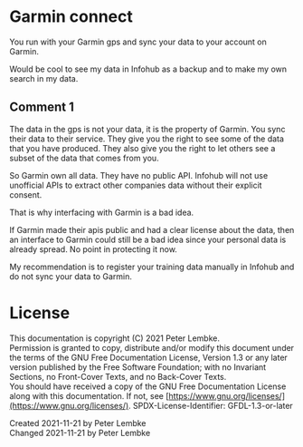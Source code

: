 # Garmin connect
You run with your Garmin gps and sync your data to your account on Garmin.

Would be cool to see my data in Infohub as a backup and to make my own search in my data.


## Comment 1
The data in the gps is not your data, it is the property of Garmin. 
You sync their data to their service. 
They give you the right to see some of the data that you have produced. 
They also give you the right to let others see a subset of the data that comes from you.

So Garmin own all data. They have no public API. Infohub will not use unofficial APIs to extract other companies data without their explicit consent.

That is why interfacing with Garmin is a bad idea.

If Garmin made their apis public and had a clear license about the data, then an interface to Garmin could still be a bad idea since your personal data is already spread. No point in protecting it now.

My recommendation is to register your training data manually in Infohub and do not sync your data to Garmin.

# License
This documentation is copyright (C) 2021 Peter Lembke.  
Permission is granted to copy, distribute and/or modify this document under the terms of the GNU Free Documentation License, Version 1.3 or any later version published by the Free Software Foundation; with no Invariant Sections, no Front-Cover Texts, and no Back-Cover Texts.  
You should have received a copy of the GNU Free Documentation License along with this documentation. If not, see [https://www.gnu.org/licenses/](https://www.gnu.org/licenses/).  SPDX-License-Identifier: GFDL-1.3-or-later

Created 2021-11-21 by Peter Lembke  
Changed 2021-11-21 by Peter Lembke  
